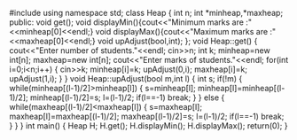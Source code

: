 #include<iostream>
using namespace std;
class Heap
{
	int n;
	int *minheap,*maxheap;
	public:
	void get();
	void displayMin(){cout<<"Minimum marks are :"<<minheap[0]<<endl;}
	void displayMax(){cout<<"Maximum marks are :"<<maxheap[0]<<endl;}
	void upAdjust(bool,int);
};
void Heap::get()
{
	cout<<"Enter number of students."<<endl;
	cin>>n;
	int k;
	minheap=new int[n];
	maxheap=new int[n];
	cout<<"Enter marks of students."<<endl;
	for(int i=0;i<n;i++)
	{
		cin>>k;
		minheap[i]=k;
		upAdjust(0,i);
		maxheap[i]=k;
		upAdjust(1,i);
	}
}
void Heap::upAdjust(bool m,int l)
{
	int s;
	if(!m)
	{
		while(minheap[(l-1)/2]>minheap[l])
		{
			s=minheap[l];
			minheap[l]=minheap[(l-1)/2];
			minheap[(l-1)/2]=s;
			l=(l-1)/2;
			if(l==-1)
				break;
		}
	}
	else
	{
		while(maxheap[(l-1)/2]<maxheap[l])
		{
			s=maxheap[l];
			maxheap[l]=maxheap[(l-1)/2];
			maxheap[(l-1)/2]=s;
			l=(l-1)/2;
			if(l==-1)
				break;
		}
	}
}
int main()
{
	Heap H;
	H.get();
	H.displayMin();
	H.displayMax();
	return(0);
}
